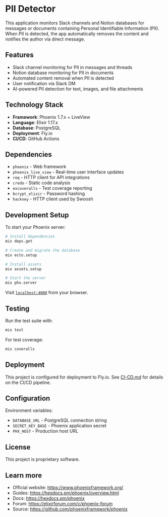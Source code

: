 # PII Detector

This application monitors Slack channels and Notion databases for messages or documents containing Personal Identifiable Information (PII). When PII is detected, the app automatically removes the content and notifies the author via direct message.

## Features

- Slack channel monitoring for PII in messages and threads
- Notion database monitoring for PII in documents
- Automated content removal when PII is detected
- User notification via Slack DM
- AI-powered PII detection for text, images, and file attachments

## Technology Stack

- **Framework**: Phoenix 1.7.x + LiveView
- **Language**: Elixir 1.17.x
- **Database**: PostgreSQL
- **Deployment**: Fly.io
- **CI/CD**: GitHub Actions

## Dependencies

- `phoenix` - Web framework
- `phoenix_live_view` - Real-time user interface updates
- `req` - HTTP client for API integrations
- `credo` - Static code analysis
- `excoveralls` - Test coverage reporting
- `bcrypt_elixir` - Password hashing
- `hackney` - HTTP client used by Swoosh

## Development Setup

To start your Phoenix server:

```bash
# Install dependencies
mix deps.get

# Create and migrate the database
mix ecto.setup

# Install assets
mix assets.setup

# Start the server
mix phx.server
```

Visit [`localhost:4000`](http://localhost:4000) from your browser.

## Testing

Run the test suite with:

```bash
mix test
```

For test coverage:

```bash
mix coveralls
```

## Deployment

This project is configured for deployment to Fly.io. See [CI-CD.md](CI-CD.md) for details on the CI/CD pipeline.

## Configuration

Environment variables:
- `DATABASE_URL` - PostgreSQL connection string
- `SECRET_KEY_BASE` - Phoenix application secret
- `PHX_HOST` - Production host URL

## License

This project is proprietary software.

## Learn more

  * Official website: https://www.phoenixframework.org/
  * Guides: https://hexdocs.pm/phoenix/overview.html
  * Docs: https://hexdocs.pm/phoenix
  * Forum: https://elixirforum.com/c/phoenix-forum
  * Source: https://github.com/phoenixframework/phoenix
